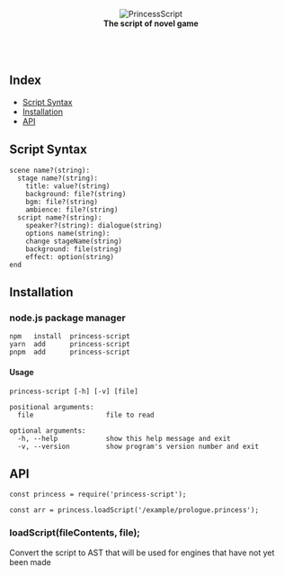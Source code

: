 <div align="center">

<br><br>

![PrincessScript](https://github.com/everyt/princess-script/assets/80094147/415659a9-7876-4a87-a55d-85d9480151e2) <br><b>The script of novel game</b><br><br><br><br>

</div>

## Index

- [Script Syntax](#script-syntax)
- [Installation](#installation)
- [API](#api)

## Script Syntax

```
scene name?(string):
  stage name?(string):
    title: value?(string)
    background: file?(string)
    bgm: file?(string)
    ambience: file?(string)
  script name?(string):
    speaker?(string): dialogue(string)
    options name(string):
    change stageName(string)
    background: file(string)
    effect: option(string)
end
```

## Installation

### node.js package manager

```
npm   install  princess-script
yarn  add      princess-script
pnpm  add      princess-script
```

#### Usage

```
princess-script [-h] [-v] [file]

positional arguments:
  file                  file to read

optional arguments:
  -h, --help            show this help message and exit
  -v, --version         show program's version number and exit
```

## API

```
const princess = require('princess-script');

const arr = princess.loadScript('/example/prologue.princess');
```

### loadScript(fileContents, file);

Convert the script to AST that will be used for engines that have not yet been made
